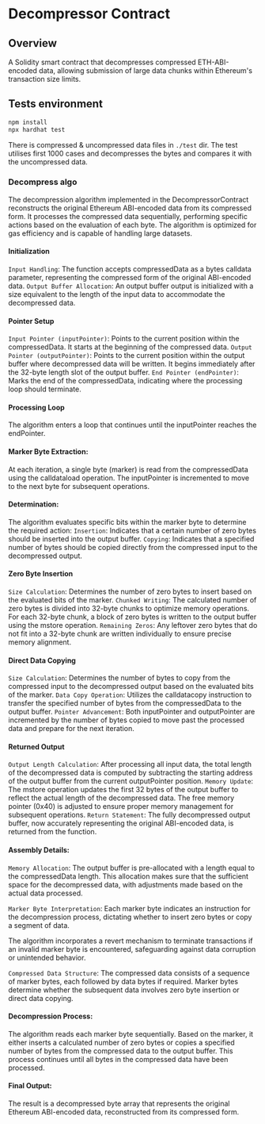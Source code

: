 # Decompressor Contract

## Overview
A Solidity smart contract that decompresses compressed ETH-ABI-encoded data, allowing submission of large data chunks within Ethereum's transaction size limits.

## Tests environment

```bash
npm install
npx hardhat test
```

There is compressed & uncompressed data files in `./test` dir. The test utilises first 1000 cases and decompresses the bytes and compares it with the uncompressed data.

### Decompress algo
The decompression algorithm implemented in the DecompressorContract reconstructs the original Ethereum ABI-encoded data from its compressed form. It processes the compressed data sequentially, performing specific actions based on the evaluation of each byte. The algorithm is optimized for gas efficiency and is capable of handling large datasets.


 #### Initialization

`Input Handling`: The function accepts compressedData as a bytes calldata parameter, representing the compressed form of the original ABI-encoded data.
`Output Buffer Allocation`: An output buffer output is initialized with a size equivalent to the length of the input data to accommodate the decompressed data.

 #### Pointer Setup

`Input Pointer (inputPointer)`: Points to the current position within the compressedData. It starts at the beginning of the compressed data.
`Output Pointer (outputPointer)`: Points to the current position within the output buffer where decompressed data will be written. It begins immediately after the 32-byte length slot of the output buffer.
`End Pointer (endPointer)`: Marks the end of the compressedData, indicating where the processing loop should terminate.

 #### Processing Loop

The algorithm enters a loop that continues until the inputPointer reaches the endPointer.

 #### Marker Byte Extraction:

At each iteration, a single byte (marker) is read from the compressedData using the calldataload operation.
The inputPointer is incremented to move to the next byte for subsequent operations.
 #### Determination:

The algorithm evaluates specific bits within the marker byte to determine the required action:
`Insertion`: Indicates that a certain number of zero bytes should be inserted into the output buffer.
`Copying`: Indicates that a specified number of bytes should be copied directly from the compressed input to the decompressed output.

 #### Zero Byte Insertion

`Size Calculation`: Determines the number of zero bytes to insert based on the evaluated bits of the marker.
`Chunked Writing`: The calculated number of zero bytes is divided into 32-byte chunks to optimize memory operations.
For each 32-byte chunk, a block of zero bytes is written to the output buffer using the mstore operation.
`Remaining Zeros`:
Any leftover zero bytes that do not fit into a 32-byte chunk are written individually to ensure precise memory alignment.

 #### Direct Data Copying

`Size Calculation`: Determines the number of bytes to copy from the compressed input to the decompressed output based on the evaluated bits of the marker.
`Data Copy Operation`: Utilizes the calldatacopy instruction to transfer the specified number of bytes from the compressedData to the output buffer.
`Pointer Advancement`: Both inputPointer and outputPointer are incremented by the number of bytes copied to move past the processed data and prepare for the next iteration.

 #### Returned Output

`Output Length Calculation`: After processing all input data, the total length of the decompressed data is computed by subtracting the starting address of the output buffer from the current outputPointer position.
`Memory Update`: The mstore operation updates the first 32 bytes of the output buffer to reflect the actual length of the decompressed data.
The free memory pointer (0x40) is adjusted to ensure proper memory management for subsequent operations.
`Return Statement`: The fully decompressed output buffer, now accurately representing the original ABI-encoded data, is returned from the function.

#### Assembly Details:

`Memory Allocation`: The output buffer is pre-allocated with a length equal to the compressedData length. This allocation makes sure that the sufficient space for the decompressed data, with adjustments made based on the actual data processed.

`Marker Byte Interpretation`: Each marker byte indicates an instruction for the decompression process, dictating whether to insert zero bytes or copy a segment of data.
 
The algorithm incorporates a revert mechanism to terminate transactions if an invalid marker byte is encountered, safeguarding against data corruption or unintended behavior.

`Compressed Data Structure`: The compressed data consists of a sequence of marker bytes, each followed by data bytes if required. Marker bytes determine whether the subsequent data involves zero byte insertion or direct data copying.

 #### Decompression Process:

The algorithm reads each marker byte sequentially.
Based on the marker, it either inserts a calculated number of zero bytes or copies a specified number of bytes from the compressed data to the output buffer.
This process continues until all bytes in the compressed data have been processed.

#### Final Output:
The result is a decompressed byte array that represents the original Ethereum ABI-encoded data, reconstructed from its compressed form.
